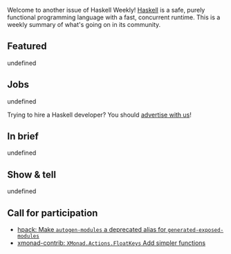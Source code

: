 Welcome to another issue of Haskell Weekly!
[Haskell](https://www.haskell.org) is a safe, purely functional programming language with a fast, concurrent runtime.
This is a weekly summary of what's going on in its community.

## Featured

undefined

## Jobs

undefined

Trying to hire a Haskell developer?
You should [advertise with us](https://haskellweekly.news/advertising.html)!

## In brief

undefined

## Show & tell

undefined

## Call for participation

- [hpack: Make `autogen-modules` a deprecated alias for `generated-exposed-modules`](https://github.com/sol/hpack/issues/509)
- [xmonad-contrib: `XMonad.Actions.FloatKeys` Add simpler functions](https://github.com/xmonad/xmonad-contrib/issues/712)
